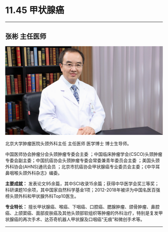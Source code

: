 # 11.45 甲状腺癌

---

## 张彬 主任医师

![1682521113825](image/c11_045/1682521113825.png)

北京大学肿瘤医院头颈外科主任 主任医师  医学博士 博士生导师。

中国医师协会肿瘤分会头颈肿瘤专委会主委 ；中国临床肿瘤学会(CSCO)头颈肿瘤专委会副主委；中国抗癌协会头颈肿瘤专委会常委兼青年委员会主委 ；美国头颈外科协会(AHNS)通讯会员 ；北京市抗癌协会甲状腺癌专业委员会主委；《中华耳鼻咽喉头颈外科杂志》编委。


**主要成就：** 发表论文95余篇，其中SCI收录15余篇；获得中华医学会奖三等奖；科研课题10余项，其中国家自然科学基金1项；2012-2018年被评为中国名医百强榜头颈外科和甲状腺外科Top10医生。


**专业特长：** 擅长甲状腺癌、喉癌、下咽癌、口腔癌、腮腺肿瘤、颌骨肿瘤、鼻腔癌、上颌窦癌、面部皮肤癌及其他头颈部软组织等肿瘤的外科治疗，特别是复发甲状腺癌的再次手术、达芬奇机器人甲状腺及口咽癌“无痕”和微创手术等。

---

